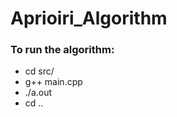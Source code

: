 # Aprioiri_Algorithm

### To run the algorithm:
   * cd src/
   * g++ main.cpp
   * ./a.out
   * cd ..
